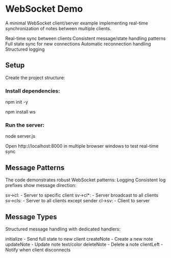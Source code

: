 # WebSocket Demo

A minimal WebSocket client/server example implementing real-time synchronization of notes between multiple clients.

Real-time sync between clients
Consistent message/state handling patterns
Full state sync for new connections
Automatic reconnection handling
Structured logging

## Setup

Create the project structure:

### Install dependencies:

npm init -y

npm install ws

### Run the server:

node server.js

Open http://localhost:8000 in multiple browser windows to test real-time sync

## Message Patterns

The code demonstrates robust WebSocket patterns:
Logging
Consistent log prefixes show message direction:

sv->cl: - Server to specific client
sv->cl*: - Server broadcast to all clients
sv->cls: - Server to all clients except sender
cl->sv: - Client to server

## Message Types

Structured message handling with dedicated handlers:

initialize - Send full state to new client
createNote - Create a new note
updateNote - Update note text/color
deleteNote - Delete a note
clientLeft - Notify when client disconnects

